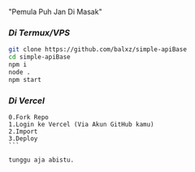 "Pemula Puh Jan Di Masak"


### *Di Termux/VPS*
```bash
git clone https://github.com/balxz/simple-apiBase
cd simple-apiBase 
npm i
node . 
npm start
```

### *Di Vercel*
```
0.Fork Repo
1.Login ke Vercel (Via Akun GitHub kamu)
2.Import
3.Deploy
￶‍```

tunggu aja abistu.
